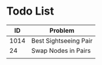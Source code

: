 # Todo List  

| ID   | Problem               |
| ---- | --------------------- |
| 1014 | Best Sightseeing Pair |
| 24   | Swap Nodes in Pairs   |
|      |                       |


